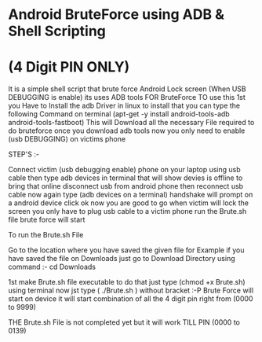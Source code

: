 # Android BruteForce using ADB & Shell Scripting 
#        (4 Digit PIN ONLY)

It is a simple shell script that brute force Android Lock screen (When USB DEBUGGING is enable) its uses ADB tools FOR BruteForce
TO use this 1st you Have to Install the adb Driver in linux to install that you can type the following Command on terminal
(apt-get -y install android-tools-adb android-tools-fastboot)
This will Download all the necessary File required to do bruteforce 
once you download adb tools now you only need to enable (usb DEBUGGING) on victims phone

STEP'S :-

Connect victim (usb debugging enable) phone on your laptop using usb cable then type adb devices in terminal 
that will show devies is offline to bring that online disconnect usb from android phone then reconnect usb cable
now again type  (adb devices on a terminal) handshake will prompt on a android device click ok now you are good to go when victim will lock the screen you only have to plug usb cable to a victim phone run the Brute.sh file brute force will start

To run the Brute.sh File 

Go to the location where you have saved the given file for Example if you have saved the file on Downloads just go to Download Directory using command :- cd Downloads 

1st make Brute.sh file executable to do that just type (chmod +x Brute.sh) using terminal 
now jst type ( ./Brute.sh ) without bracket :-P
Brute Force will start on device it will start combination of all the 4 digit pin right from (0000 to 9999)



THE Brute.sh File is not completed yet but it will work TILL PIN (0000 to 0139)
